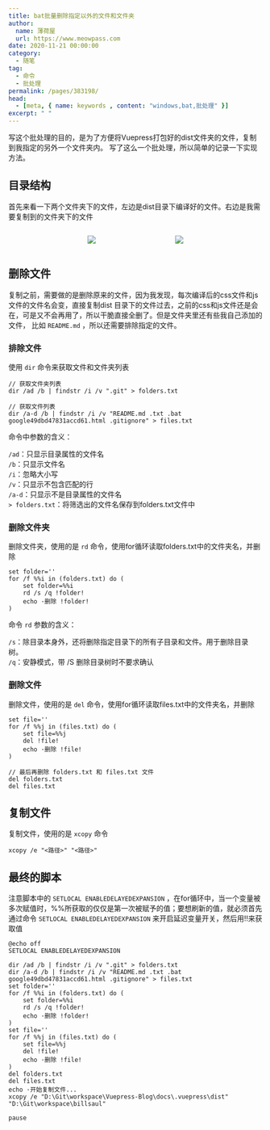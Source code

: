 ```yaml
---
title: bat批量删除指定以外的文件和文件夹
author:
  name: 薄荷屋
  url: https://www.meowpass.com
date: 2020-11-21 00:00:00
category: 
  - 随笔
tag: 
  - 命令
  - 批处理
permalink: /pages/383198/
head:
  - [meta, { name: keywords , content: "windows,bat,批处理" }]
excerpt: " "
---
```


写这个批处理的目的，是为了方便将Vuepress打包好的dist文件夹的文件，复制到我指定的另外一个文件夹内。
写了这么一个批处理，所以简单的记录一下实现方法。

## 目录结构
首先来看一下两个文件夹下的文件，左边是dist目录下编译好的文件。右边是我需要复制到的文件夹下的文件
<div style="text-align:center;display:flex;align-items:center;justify-content:space-evenly" class="pageimg">

  ![](/assets/page-img/2020/20201121/0.webp)

  ![](/assets/page-img/2020/20201121/1.webp)
  
</div>

## 删除文件
复制之前，需要做的是删除原来的文件，因为我发现，每次编译后的css文件和js文件的文件名会变，直接复制dist
目录下的文件过去，之前的css和js文件还是会在，可是又不会再用了，所以干脆直接全删了。但是文件夹里还有些我自己添加的文件，
比如 ``README.md`` ，所以还需要排除指定的文件。

### 排除文件
使用 ``dir`` 命令来获取文件和文件夹列表
```
// 获取文件夹列表
dir /ad /b | findstr /i /v ".git" > folders.txt

// 获取文件列表
dir /a-d /b | findstr /i /v "README.md .txt .bat google49dbd47831accd61.html .gitignore" > files.txt
```

命令中参数的含义：

``/ad``：只显示目录属性的文件名<br>
``/b``：只显示文件名<br>
``/i``：忽略大小写<br>
``/v``：只显示不包含匹配的行<br>
``/a-d``：只显示不是目录属性的文件名<br>
``> folders.txt``：将筛选出的文件名保存到folders.txt文件中

### 删除文件夹
删除文件夹，使用的是 ``rd`` 命令，使用for循环读取folders.txt中的文件夹名，并删除
```
set folder=''
for /f %%i in (folders.txt) do (
    set folder=%%i
    rd /s /q !folder!
    echo ·删除 !folder!
)
```

命令 ``rd`` 参数的含义：

``/s``：除目录本身外，还将删除指定目录下的所有子目录和文件。用于删除目录树。<br>
``/q``：安静模式，带 /S 删除目录树时不要求确认

### 删除文件
删除文件，使用的是 ``del`` 命令，使用for循环读取files.txt中的文件夹名，并删除
```
set file=''
for /f %%j in (files.txt) do (
    set file=%%j
    del !file!
    echo ·删除 !file!
)

// 最后再删除 folders.txt 和 files.txt 文件
del folders.txt
del files.txt
```

## 复制文件
复制文件，使用的是 ``xcopy`` 命令
```
xcopy /e "<路径>" "<路径>"
```

## 最终的脚本
注意脚本中的 ``SETLOCAL ENABLEDELAYEDEXPANSION`` ，在for循环中，当一个变量被多次赋值时，%%所获取的仅仅是第一次被赋予的值；要想刷新的值，就必须首先通过命令 ``SETLOCAL ENABLEDELAYEDEXPANSION`` 来开启延迟变量开关，然后用!!来获取值
```
@echo off
SETLOCAL ENABLEDELAYEDEXPANSION

dir /ad /b | findstr /i /v ".git" > folders.txt
dir /a-d /b | findstr /i /v "README.md .txt .bat google49dbd47831accd61.html .gitignore" > files.txt
set folder=''
for /f %%i in (folders.txt) do (
    set folder=%%i
    rd /s /q !folder!
    echo ·删除 !folder!
)
set file=''
for /f %%j in (files.txt) do (
    set file=%%j
    del !file!
    echo ·删除 !file!
)
del folders.txt
del files.txt
echo ·开始复制文件...
xcopy /e "D:\Git\workspace\Vuepress-Blog\docs\.vuepress\dist" "D:\Git\workspace\billsaul"

pause
```